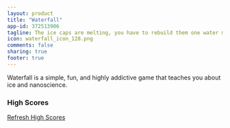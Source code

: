 ```yaml
---
layout: product
title: "Waterfall"
app-id: 372513906
tagline: The ice caps are melting, you have to rebuild them one water molecule at a time!
icon: waterfall_icon_128.png
comments: false
sharing: true
footer: true
---
```


Waterfall is a simple, fun, and highly addictive game that teaches you about ice and nanoscience.

### High Scores

<script type="text/javascript">
var http = false;

if(navigator.appName == "Microsoft Internet Explorer") {
  http = new ActiveXObject("Microsoft.XMLHTTP");
} else {
  http = new XMLHttpRequest();
} 

String.prototype.escapeHTML = function () {
  return (this.replace(/&/g,'&amp;').replace(/>/g,'&gt;').replace(/</g,'&lt;').replace(/"/g,'&quot;'));                              
};

function getscores() {
  http.open("GET", "/highscores/?appName=Waterfall&type=json", true);
  http.onreadystatechange=function() {
    if (http.readyState == 4) {
      var responseText = JSON.parse(http.responseText);
      var highscores = responseText["highscores"];
      var table = "<table width='100%'><th><tr><td>No.</td><td>Name</td><td>Score</td><td>Level</td></tr></th>";
      var counter = 0;
      for (no in highscores) {
         var highscore = highscores[no];
         counter += 1;
         table += "<tr><td>"+counter+"</td><td>"+highscore["name"].escapeHTML()+"</td><td>"+highscore["score"]+"</td><td>"+highscore["level"]+"</td></tr>";
      };
      table += "</table>";
      document.getElementById('highscores').innerHTML = table;
    }
  }
  http.send(null);
}

$.domReady(getscores());
</script>

<div id="highscores">
</div>

<a class="button" href="javascript:getscores()">Refresh High Scores</a> 
